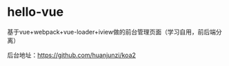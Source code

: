 # hello-vue
基于vue+webpack+vue-loader+iview做的前台管理页面（学习自用，前后端分离）

后台地址：https://github.com/huanjunzi/koa2
